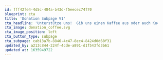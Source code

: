 ```yaml
---
id: fff42fe4-4d5c-484a-b43d-f5eecec74f70
blueprint: cta
title: 'Donation Subpage V1'
cta_headline: 'Unterstütze uns!  Gib uns einen Kaffee aus oder auch Kuchen.'
cta_image: donation_coffee.svg
cta_image_position: left
cta_button_type: subpage
cta_subpage: cab13a7b-8846-4c47-8ec4-8424d0d68f31
updated_by: a213c844-224f-4cde-a891-d1f543fd3b61
updated_at: 1635949722
---
```

